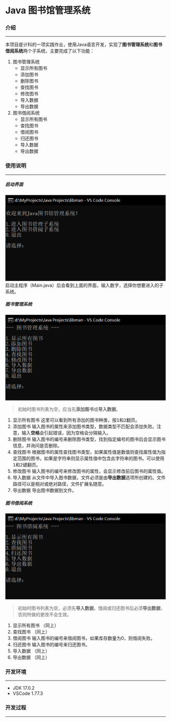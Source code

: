 # Java 图书馆管理系统

### 介绍
- - - - - - - - - - - -
本项目是计科的一项实践作业，使用Java语言开发，实现了**图书管理系统**和**图书借阅系统**两个子系统，主要完成了以下功能：
1. 图书管理系统
    + 显示所有图书
    + 添加图书
    + 删除图书
    + 查找图书
    + 修改图书
    + 导入数据
    + 导出数据
2. 图书借阅系统
    + 显示所有图书
    + 查找图书
    + 借阅图书
    + 归还图书
    + 导入数据
    + 导出数据

### 使用说明
- - - - - - - - - - - -
##### 启动界面
![图片](./bootmenu.png "启动界面")
启动主程序（Main.java）后会看到上面的界面，输入数字，选择你想要进入的子系统。

##### 图书管理系统
![图片](./bookman.png "图书管理系统")
> 初始时图书列表为空，应当先**添加图书**或**导入数据**。
1. 显示所有图书
这里可以看到所有添加的图书种类，按<kbd>1</kbd>和<kbd>2</kbd>翻页。
2. 添加图书
输入图书的属性来添加图书类型，数据类型不匹配会添加失败。注意，输入**空格**会引起错误，因为空格会分隔输入。
3. 删除图书
输入图书的编号来删除图书类型，找到指定编号的图书后会显示图书信息，并询问是否删除。
4. 查找图书
根据图书的属性查找图书类型，如果属性值是数值则查找属性值为指定范围的图书，如果是字符串则显示属性值中包含此字符串的图书。可以使用<kbd>1</kbd>和<kbd>2</kbd>键翻页。
5. 修改图书
输入图书的编号来修改图书的属性，会显示修改前后图书的属性值。
6. 导入数据
从文件中导入图书数据，文件必须是由**导出数据**选项所创建的。文件路径可以是相对或绝对路径，文件扩展名随意。
7. 导出数据
导出图书数据到文件。

##### 图书借阅系统
![图片](./bookborrow.png "图书借阅系统")
> 初始时图书列表为空，必须先**导入数据**。借阅或归还图书后必须**导出数据**，否则所做的更改不会生效。
1. 显示所有图书
（同上）
2. 查找图书
（同上）
3. 借阅图书
输入图书的编号来借阅图书，如果库存数量为0，则借阅失败。
4. 归还图书
输入图书的编号来归还图书。
5. 导入数据
（同上）
6. 导出数据
（同上）

### 开发环境
- - - - - - - - - - - -
* JDK 17.0.2
* VSCode 1.77.3

### 开发过程
- - - - - - - - - - - -

